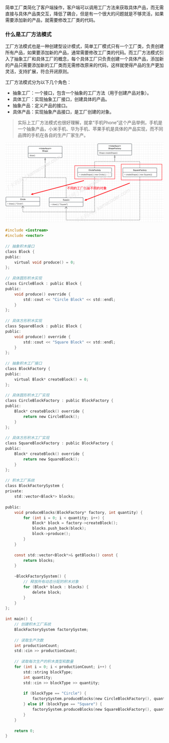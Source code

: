 简单工厂类简化了客户端操作，客户端可以调用工厂方法来获取具体产品，而无需直接与具体产品类交互，降低了耦合，但是有一个很大的问题就是不够灵活，如果需要添加新的产品，就需要修改工厂类的代码。

### 什么是工厂方法模式

工厂方法模式也是一种创建型设计模式，简单工厂模式只有一个工厂类，负责创建所有产品，如果要添加新的产品，通常需要修改工厂类的代码。而工厂方法模式引入了抽象工厂和具体工厂的概念，每个具体工厂只负责创建一个具体产品，添加新的产品只需要添加新的工厂类而无需修改原来的代码，这样就使得产品的生产更加灵活，支持扩展，符合开闭原则。

工厂方法模式分为以下几个角色：

- 抽象工厂：一个接口，包含一个抽象的工厂方法（用于创建产品对象）。
- 具体工厂：实现抽象工厂接口，创建具体的产品。
- 抽象产品：定义产品的接口。
- 具体产品：实现抽象产品接口，是工厂创建的对象。

> 实际上工厂方法模式也很好理解，就拿“手机Phone”这个产品举例，手机是一个抽象产品，小米手机、华为手机、苹果手机是具体的产品实现，而不同品牌的手机在各自的生产厂家生产。

![image-20240218205658899](Image/readme/image-20240218205658899.png)

```c
#include <iostream>
#include <vector>
 
// 抽象积木接口
class Block {
public:
    virtual void produce() = 0;
};
 
// 具体圆形积木实现
class CircleBlock : public Block {
public:
    void produce() override {
        std::cout << "Circle Block" << std::endl;
    }
};
 
// 具体方形积木实现
class SquareBlock : public Block {
public:
    void produce() override {
        std::cout << "Square Block" << std::endl;
    }
};
 
// 抽象积木工厂接口
class BlockFactory {
public:
    virtual Block* createBlock() = 0;
};
 
// 具体圆形积木工厂实现
class CircleBlockFactory : public BlockFactory {
public:
    Block* createBlock() override {
        return new CircleBlock();
    }
};
 
// 具体方形积木工厂实现
class SquareBlockFactory : public BlockFactory {
public:
    Block* createBlock() override {
        return new SquareBlock();
    }
};
 
// 积木工厂系统
class BlockFactorySystem {
private:
    std::vector<Block*> blocks;
 
public:
    void produceBlocks(BlockFactory* factory, int quantity) {
        for (int i = 0; i < quantity; i++) {
            Block* block = factory->createBlock();
            blocks.push_back(block);
            block->produce();
        }
    }
 
    const std::vector<Block*>& getBlocks() const {
        return blocks;
    }
 
    ~BlockFactorySystem() {
        // 释放所有动态分配的积木对象
        for (Block* block : blocks) {
            delete block;
        }
    }
};
 
int main() {
    // 创建积木工厂系统
    BlockFactorySystem factorySystem;
 
    // 读取生产次数
    int productionCount;
    std::cin >> productionCount;
 
    // 读取每次生产的积木类型和数量
    for (int i = 0; i < productionCount; i++) {
        std::string blockType;
        int quantity;
        std::cin >> blockType >> quantity;
 
        if (blockType == "Circle") {
            factorySystem.produceBlocks(new CircleBlockFactory(), quantity);
        } else if (blockType == "Square") {
            factorySystem.produceBlocks(new SquareBlockFactory(), quantity);
        }
    }
 
    return 0;
}
```

